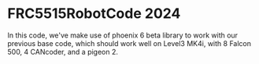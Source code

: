 # FRC5515RobotCode 2024
In this code, we've make use of phoenix 6 beta library to work with our previous base code, which should work well on Level3 MK4i, with 8 Falcon 500, 4 CANcoder, and a pigeon 2. 